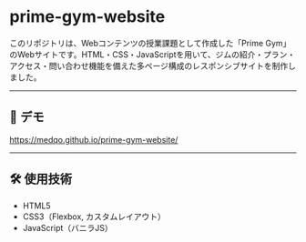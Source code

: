 # prime-gym-website

このリポジトリは、Webコンテンツの授業課題として作成した「Prime Gym」のWebサイトです。HTML・CSS・JavaScriptを用いて、ジムの紹介・プラン・アクセス・問い合わせ機能を備えた多ページ構成のレスポンシブサイトを制作しました。

---

## 🔗 デモ

https://medqo.github.io/prime-gym-website/

---

## 🛠️ 使用技術

- HTML5
- CSS3（Flexbox, カスタムレイアウト）
- JavaScript（バニラJS）
